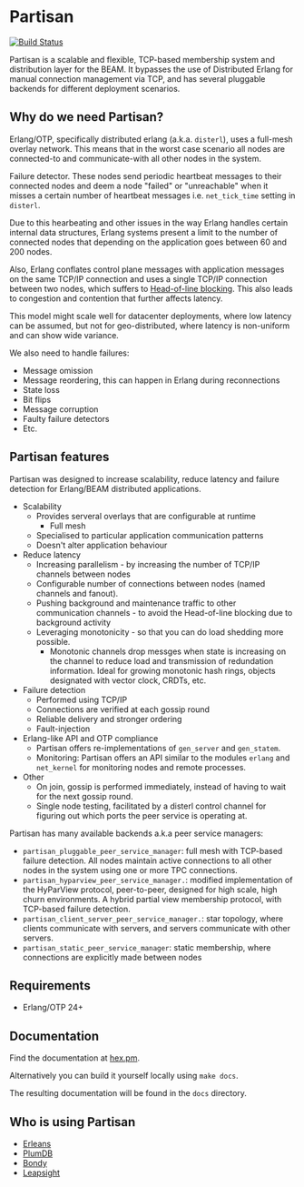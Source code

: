 # Partisan

[![Build Status](https://travis-ci.org/lasp-lang/partisan.svg?branch=master)](https://travis-ci.org/lasp-lang/partisan)

Partisan is a scalable and flexible, TCP-based membership system and distribution layer for the BEAM. It bypasses the use of Distributed Erlang for manual connection management via TCP, and has several pluggable backends for different deployment scenarios.


## Why do we need Partisan?

Erlang/OTP, specifically distributed erlang (a.k.a. `disterl`), uses a full-mesh overlay network. This means that in the worst case scenario all nodes are connected-to and communicate-with all other nodes in the system.

Failure detector. These nodes send periodic heartbeat messages to their connected nodes and deem a node "failed" or "unreachable" when it misses a certain number of heartbeat messages i.e. `net_tick_time` setting in `disterl`.

Due to this hearbeating and other issues in the way Erlang handles certain internal data structures, Erlang systems present a limit to the number of connected nodes that depending on the application goes between 60 and 200 nodes.

Also, Erlang conflates control plane messages with application messages on the same TCP/IP connection and uses a single TCP/IP connection between two nodes, which suffers to [Head-of-line blocking](https://en.wikipedia.org/wiki/Head-of-line_blocking). This also leads to congestion and contention that further affects latency.

This model might scale well for datacenter deployments, where low latency can be assumed, but not for geo-distributed, where latency is non-uniform and can show wide variance.

We also need to handle failures:
* Message omission
* Message reordering, this can happen in Erlang during reconnections
* State loss
* Bit flips
* Message corruption
* Faulty failure detectors
* Etc.

## Partisan features

Partisan was designed to increase scalability, reduce latency and failure detection for Erlang/BEAM distributed applications.

* Scalability
    * Provides serveral overlays that are configurable at runtime
        * Full mesh
    * Specialised to particular application communication patterns
    * Doesn't alter application behaviour
* Reduce latency
    * Increasing parallelism - by increasing the number of TCP/IP channels between nodes
    * Configurable number of connections between nodes (named channels and fanout).
    * Pushing background and maintenance traffic to other communication channels - to avoid the Head-of-line blocking due to background activity
    * Leveraging monotonicity - so that you can do load shedding more possible.
        * Monotonic channels drop messges when state is increasing on the channel to reduce load and transmission of redundation information. Ideal for growing monotonic hash rings, objects designated with vector clock, CRDTs, etc.
* Failure detection
    * Performed using TCP/IP
    * Connections are verified at each gossip round
    * Reliable delivery and stronger ordering
    * Fault-injection
* Erlang-like API and OTP compliance
    * Partisan offers re-implementations of `gen_server` and `gen_statem`.
    * Monitoring: Partisan offers an API similar to the modules `erlang` and `net_kernel` for monitoring nodes and remote processes.
* Other
    * On join, gossip is performed immediately, instead of having to wait for the next gossip round.
    * Single node testing, facilitated by a disterl control channel for figuring out which ports the peer service is operating at.

Partisan has many available backends a.k.a peer service managers:

* `partisan_pluggable_peer_service_manager`: full mesh with TCP-based failure detection. All nodes maintain active connections to all other nodes in the system using one or more TPC connections.
* `partisan_hyparview_peer_service_manager.`: modified implementation of the HyParView protocol, peer-to-peer, designed for high scale, high churn environments. A hybrid partial view membership protocol, with TCP-based failure detection.
* `partisan_client_server_peer_service_manager.`: star topology, where clients communicate with servers, and servers communicate with other servers.
* `partisan_static_peer_service_manager`: static membership, where connections are explicitly made between nodes

## Requirements

* Erlang/OTP 24+


## Documentation
Find the documentation at [hex.pm](https://hex.pm).

Alternatively you can build it yourself locally using `make docs`.

The resulting documentation will be found in the `docs` directory.


## Who is using Partisan

* [Erleans](https://github.com/erleans/erleans)
* [PlumDB](https://github.com/Leapsight/plum_db)
* [Bondy](https://github.com/bondy-io/bondy)
* [Leapsight](https://www.leapsight.com)


